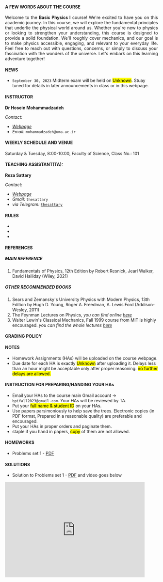 #### A FEW WORDS ABOUT THE COURSE

<p style="text-align: justify; ">Welcome to the <b>Basic Physics I</b> course! We're excited to have you on this academic journey. In this course, we will explore the fundamental principles that underlie the physical world around us. Whether you're new to physics or looking to strengthen your understanding, this course is designed to provide a solid foundation. We'll roughly cover mechanics, and our goal is to make physics accessible, engaging, and relevant to your everyday life. Feel free to reach out with questions, concerns, or simply to discuss your fascination with the wonders of the universe. Let's embark on this learning adventure together!</p>

#### NEWS

* `September 30, 2023` Midterm exam will be held on <mark>Unknown</mark>. Stuay tuned for details in later announcements in class or in this webpage.

#### INSTRUCTOR

**Dr Hosein Mohammadzadeh**

_Contact_:

* [_Webpage_](https://uma.ac.ir/cv.php?cv=117&url_title=%d8%ad%d8%b3%db%8c%d9%86-%d9%85%d8%ad%d9%85%d8%af%d8%b2%d8%a7%d8%af%d9%87&rewrite_url=1&mod=scv)
* _Email:_ `mohammadzadeh@uma.ac.ir`

#### WEEKLY SCHEDULE AND VENUE

Saturday & Tuesday, 8:00-10:00, Faculty of Science, Class No.: 101

#### TEACHING ASSISTANT(TA):

**Reza Sattary**

_Contact_:
* [_Webpage_](sattary.github.io)
* _Gmail_: `thesattary`
* _via Telegram:_ [`thesattary`](telegram.me/thesattary)

#### RULES  

* 
* 
* 

#### REFERENCES

##### MAIN REFERENCE

1. Fundamentals of Physics, 12th Edition by Robert Resnick, Jearl Walker, David Halliday (Wiley, 2021)

##### OTHER RECOMMENDED BOOKS

1. Sears and Zemansky's University Physics with Modern Physics, 13th Edition by Hugh D. Young, Roger A. Freedman, A. Lewis Ford (Addison-Wesley, 2011)
2. The Feynman Lectures on Physics, _you can find online [here](https://www.feynmanlectures.caltech.edu/)_
3. Walter Lewin's Classical Mechanics, Fall 1999 course from MIT is highly encouraged. _you can find the whole lectures [here](https://www.youtube.com/playlist?list=PLUdYlQf0_sSsb2tNcA3gtgOt8LGH6tJbr)_ 

#### GRADING POLICY

#### NOTES 

* Homework Assignments (HAs) will be uploaded on the course webpage.
* Due date for each HA is exactly <mark>Unknown</mark>  after uploading it. Delays less than an hour might be acceptable only after proper reasoning. <mark>no further delays are allowed.</mark>

#### INSTRUCTION FOR PREPARING/HANDING YOUR HAs

* Email your HAs to the course main Gmail account -> `bpifall2023@gmail.com`. Your HAs will be reviewed by TA. 
* Put your <mark>full name & student ID</mark> on your HAs.
* Use papers parsimoniously to help save the trees. Electronic copies (in PDF format, Prepared in a reasonable quality) are preferable and encouraged. 
* Put your HAs in proper orders and paginate them.
* staple if you hand in papers, <mark>copy</mark> of them are not allowed.

#### HOMEWORKS 

* Problems set 1 - [PDF](https://drive.google.com/file/d/1Eaxzk5RmQMI4NBRNiQ6BfkxtXw_9IlnH/view?usp=sharing)

    

#### SOLUTIONS
* Solution to Problems set 1 - [PDF](https://drive.google.com/file/d/1cApcbrYmAmZg1YuxYicr32CuZbh530FV/view?usp=sharing) and video goes below
<iframe width="460" height="315" src="https://www.youtube.com/embed/m7RPiNYIokI" frameborder="0" allowfullscreen></iframe>

